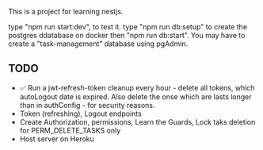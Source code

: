 This is a project for learning nestjs.


type "npm run start:dev", to test it.
type "npm run db:setup" to create the postgres ddatabase on docker then "npm run db:start".
You may have to create a "task-management" database using pgAdmin.


## TODO ##
* ✅ Run a jwt-refresh-token cleanup every hour - delete all tokens, which autoLogout date is expired. Also delete the onse which are lasts longer than in authConfig - for security reasons. 
* Token (refreshing), Logout endpoints
* Create Authorization, permissions, Learn the Guards, Lock taks deletion for PERM_DELETE_TASKS only
* Host server on Heroku 